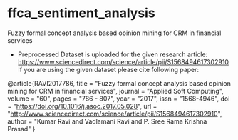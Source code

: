 # ffca_sentiment_analysis
Fuzzy formal concept analysis based opinion mining for CRM in financial services
* Preprocessed Dataset is uploaded for the given research article: https://www.sciencedirect.com/science/article/pii/S1568494617302910
If you are using the given dataset please cite following paper:

@article{RAVI2017786,
title = "Fuzzy formal concept analysis based opinion mining for CRM in financial services",
journal = "Applied Soft Computing",
volume = "60",
pages = "786 - 807",
year = "2017",
issn = "1568-4946",
doi = "https://doi.org/10.1016/j.asoc.2017.05.028",
url = "http://www.sciencedirect.com/science/article/pii/S1568494617302910",
author = "Kumar Ravi and Vadlamani Ravi and P. Sree Rama Krishna Prasad"
}
